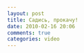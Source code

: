 ```yaml
---
layout: post
title: Садись, прокачу!
date: 2010-02-16 20:06
comments: true
categories: video
---
```


<object height="385" width="640"><param name="movie" value="https://www.youtube.com/v/KT1ijIFGTl8&hl=en_US&fs=1&"></param><param name="allowFullScreen" value="true"></param><param name="allowscriptaccess" value="always"></param><embed src="https://www.youtube.com/v/KT1ijIFGTl8&hl=en_US&fs=1&" type="application/x-shockwave-flash" allowscriptaccess="always" allowfullscreen="true" width="640" height="385"></embed></object>